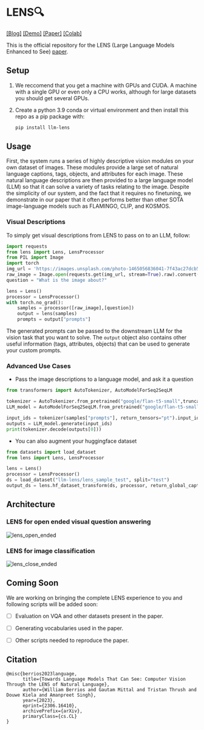 # LENS🔍

[[Blog]](https://contextual.ai/introducing-lens) [[Demo]](https://lens.contextual.ai/) [[Paper]](https://arxiv.org/abs/2306.16410) [[Colab]](https://colab.research.google.com/github/ContextualAI/lens/blob/main/notebooks/example_usage.ipynb)

This is the official repository for the LENS (Large Language Models Enhanced to See) [paper](https://arxiv.org/abs/2306.16410). 

## Setup

1. We reccomend that you get a machine with GPUs and CUDA.
   A machine with a single GPU or even only a CPU works,
   although for large datasets you should get several GPUs.


2.  Create a python 3.9 conda or virtual environment and then install this repo as a pip package with:
    ```bash
    pip install llm-lens
    ```

## Usage

First, the system runs a series of highly descriptive vision modules on your own dataset of images. These modules provide a large set of natural language captions, tags, objects, and attributes for each image. These natural language descriptions are then provided to a large language model (LLM) so that it can solve a variety of tasks relating to the image. Despite the simplicity of our system, and the fact that it requires no finetuning, we demonstrate in our paper that it often performs better than other SOTA image-language models such as FLAMINGO, CLIP, and KOSMOS.


### Visual Descriptions

To simply get visual descriptions from LENS to pass on to an LLM, follow:

```python
import requests
from lens import Lens, LensProcessor
from PIL import Image
import torch
img_url = 'https://images.unsplash.com/photo-1465056836041-7f43ac27dcb5?w=720'
raw_image = Image.open(requests.get(img_url, stream=True).raw).convert('RGB')
question = "What is the image about?"

lens = Lens()
processor = LensProcessor()
with torch.no_grad():
    samples = processor([raw_image],[question])
    output = lens(samples)
    prompts = output["prompts"]
```

The generated prompts can be passed to the downstream LLM for the vision task that you want to solve. The `output` object also contains other useful information (tags, attributes, objects) that can be used to generate your custom prompts.

### Advanced Use Cases

+ Pass the image descriptions to a language model, and ask it a question

<!-- #region -->
```python
from transformers import AutoTokenizer, AutoModelForSeq2SeqLM

tokenizer = AutoTokenizer.from_pretrained("google/flan-t5-small",truncation_side = 'left',padding = True)
LLM_model = AutoModelForSeq2SeqLM.from_pretrained("google/flan-t5-small")

input_ids = tokenizer(samples["prompts"], return_tensors="pt").input_ids
outputs = LLM_model.generate(input_ids)
print(tokenizer.decode(outputs[0]))
```
<!-- #endregion -->

+ You can also augment your huggingface dataset

<!-- #region -->
```python
from datasets import load_dataset
from lens import Lens, LensProcessor

lens = Lens()
processor = LensProcessor()
ds = load_dataset("llm-lens/lens_sample_test", split="test")   
output_ds = lens.hf_dataset_transform(ds, processor, return_global_caption = False)
```

## Architecture

### LENS for open ended visual question answering
![lens_open_ended](https://github.com/ContextualAI/lens/assets/20826878/e2e9d993-3ae8-43d8-9152-0e73340afa41)


### LENS for image classification
![lens_close_ended](https://github.com/ContextualAI/lens/assets/20826878/45f3ae43-e3e4-48fc-b424-1899445d5c6f)


## Coming Soon

We are working on bringing the complete LENS experience to you and following scripts will be added soon:

- [ ] Evaluation on VQA and other datasets present in the paper.
- [ ] Generating vocabularies used in the paper.
- [ ] Other scripts needed to reproduce the paper.


## Citation

```
@misc{berrios2023language,
      title={Towards Language Models That Can See: Computer Vision Through the LENS of Natural Language}, 
      author={William Berrios and Gautam Mittal and Tristan Thrush and Douwe Kiela and Amanpreet Singh},
      year={2023},
      eprint={2306.16410},
      archivePrefix={arXiv},
      primaryClass={cs.CL}
}
```
<!-- #endregion -->
